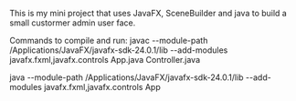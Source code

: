 This is my mini project that uses JavaFX, SceneBuilder and java to build a small custormer admin user face.

Commands to compile and run:
javac --module-path /Applications/JavaFX/javafx-sdk-24.0.1/lib       --add-modules javafx.fxml,javafx.controls App.java Controller.java

java --module-path /Applications/JavaFX/javafx-sdk-24.0.1/lib       --add-modules javafx.fxml,javafx.controls App

